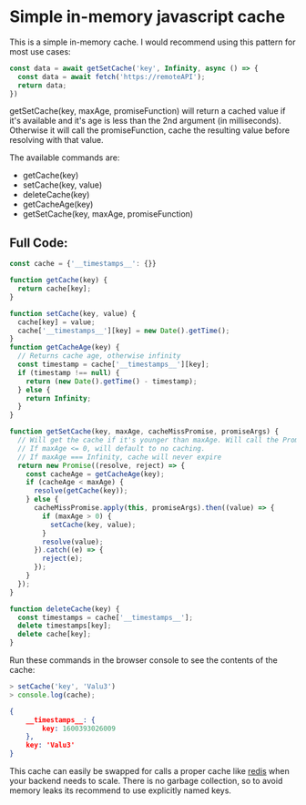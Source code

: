 # Simple in-memory javascript cache

This is a simple in-memory cache. I would recommend using this pattern for most use cases:

```javascript
const data = await getSetCache('key', Infinity, async () => {
  const data = await fetch('https://remoteAPI');
  return data;
})
```

getSetCache(key, maxAge, promiseFunction) will return a cached value if it's available and it's age is less than the 2nd argument (in milliseconds). Otherwise it will call the promiseFunction, cache the resulting value before resolving with that value.

The available commands are: 
* getCache(key)
* setCache(key, value)
* deleteCache(key)
* getCacheAge(key)
* getSetCache(key, maxAge, promiseFunction)

## Full Code:

```javascript
const cache = {'__timestamps__': {}}

function getCache(key) {
  return cache[key];
}

function setCache(key, value) {
  cache[key] = value;
  cache['__timestamps__'][key] = new Date().getTime();
}
function getCacheAge(key) {
  // Returns cache age, otherwise infinity
  const timestamp = cache['__timestamps__'][key];
  if (timestamp !== null) {
    return (new Date().getTime() - timestamp);
  } else {
    return Infinity;
  }
}

function getSetCache(key, maxAge, cacheMissPromise, promiseArgs) {
  // Will get the cache if it's younger than maxAge. Will call the Promise function and store/resolve with the resulting value.
  // If maxAge <= 0, will default to no caching. 
  // If maxAge === Infinity, cache will never expire
  return new Promise((resolve, reject) => {
    const cacheAge = getCacheAge(key);
    if (cacheAge < maxAge) {
      resolve(getCache(key));
    } else {
      cacheMissPromise.apply(this, promiseArgs).then((value) => {
        if (maxAge > 0) {
          setCache(key, value);
        }
        resolve(value);
      }).catch((e) => {
        reject(e);
      });
    }
  });
}

function deleteCache(key) {
  const timestamps = cache['__timestamps__'];
  delete timestamps[key];
  delete cache[key];
}
```

Run these commands in the browser console to see the contents of the cache:

```javascript
> setCache('key', 'Valu3')
> console.log(cache);
```
```json
{
    __timestamps__: {
        key: 1600393026009 
    },
    key: 'Valu3'
}
```

This cache can easily be swapped for calls a proper cache like [redis](https://redis.io/) when your backend needs to scale.
There is no garbage collection, so to avoid memory leaks its recommend to use explicitly named keys.
